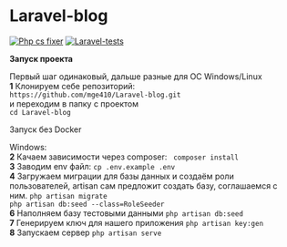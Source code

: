 # Laravel-blog

[![Php cs fixer](https://github.com/mge410/Laravel-blog/actions/workflows/linter.yml/badge.svg)](https://github.com/mge410/Laravel-blog/actions/workflows/linter.yml)
[![Laravel-tests](https://github.com/mge410/Laravel-blog/actions/workflows/test.yml/badge.svg)](https://github.com/mge410/Laravel-blog/actions/workflows/test.yml)

**Запуск проекта**

Первый шаг одинаковый, дальше разные для OC Windows/Linux  
**1** Клонируем себе репозиторий:  
```https://github.com/mge410/Laravel-blog.git ```  
и переходим в папку с проектом   
```cd Laravel-blog ```

Запуск без Docker

 Windows:                                                                                                                                                                                                  
 **2** Качаем зависимости через composer: ``` composer install```  
 **3** Заводим env файл: ```cp .env.example .env```  
 **4** Загружаем миграции для базы данных и создаём роли пользователей, artisan сам предложит создать базу, соглашаемся с ним. ```php artisan migrate``` <br>  ```php artisan db:seed --class=RoleSeeder```  
 **6** Наполняем базу тестовыми данными  ```php artisan db:seed```   
 **7** Генерируем ключ для нашего приложения  ```php artisan key:gen```  
 **8** Запускаем сервер  ```php artisan serve```                                                                                                                                                           
